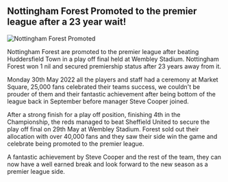 ## Nottingham Forest Promoted to the premier league after a 23 year wait!

![Nottingham Forest Promoted](/images/nottingham-forest-win.webp "Nottingham Forest Promoted")

Nottingham Forest are promoted to the premier league after beating Huddersfield Town in a play off final held at Wembley Stadium. Nottingham Forest won 1 nil and secured premiership status after 23 years away from it.

Monday 30th May 2022 all the players and staff had a ceremony at Market Square, 25,000 fans celebrated their teams success, we couldn't be prouder of them and their fantastic achievement after being bottom of the league back in September before manager Steve Cooper joined.

After a strong finish for a play off position, finishing 4th in the Championship, the reds managed to beat Sheffield United to secure the play off final on 29th May at Wembley Stadium. Forest sold out their allocation with over 40,000 fans and they saw their side win the game and celebrate being promoted to the premier league.

A fantastic achievement by Steve Cooper and the rest of the team, they can now have a well earned break and look forward to the new season as a premier league side.
